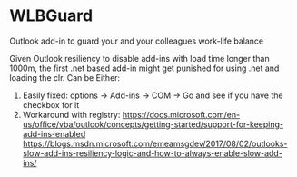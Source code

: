 # WLBGuard
Outlook add-in to guard your and your colleagues work-life balance


Given Outlook resiliency to disable add-ins with load time longer than 1000m, the first .net based add-in might get punished for using .net and loading the clr. Can be Either:

1. Easily fixed: options -> Add-ins -> COM -> Go and see if you have the checkbox for it
2. Workaround with registry:
  https://docs.microsoft.com/en-us/office/vba/outlook/concepts/getting-started/support-for-keeping-add-ins-enabled
  https://blogs.msdn.microsoft.com/emeamsgdev/2017/08/02/outlooks-slow-add-ins-resiliency-logic-and-how-to-always-enable-slow-add-ins/
